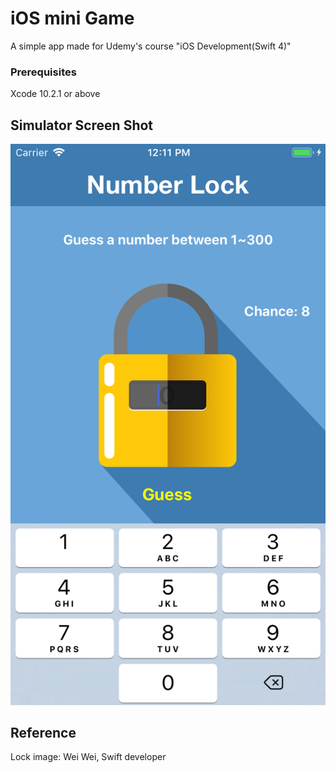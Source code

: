 # iOS mini Game

A simple app made for Udemy's course "iOS Development(Swift 4)"

### Prerequisites

Xcode 10.2.1 or above


## Simulator Screen Shot

![](testing_image/Simulator%20Screen%20Shot%20-%20iPhone%208.png)


## Reference

Lock image: Wei Wei, Swift developer  
